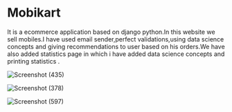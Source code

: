# Mobikart
It is a ecommerce application based on django python.In this website we sell mobiles.I have used email sender,perfect validations,using data science concepts and giving recommendations to user based on his orders.We have also added statistics page in which i have added data science concepts and printing statistics .


![Screenshot (435)](https://user-images.githubusercontent.com/74001038/132015850-b95786c6-f80e-4d03-a39a-9bbea37a0d24.png)

![Screenshot (378)](https://user-images.githubusercontent.com/74001038/132016128-5ad2d50e-a4f6-48e3-a264-7356474bcfe2.png)


![Screenshot (597)](https://user-images.githubusercontent.com/74001038/132016258-c6e7bc80-7f32-4f21-8d29-28f495531675.png)

